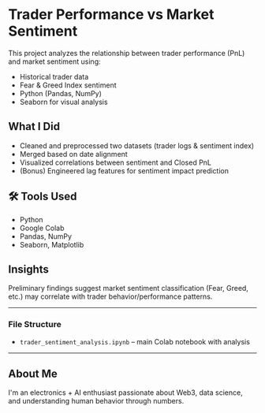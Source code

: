 # Trader Performance vs Market Sentiment

This project analyzes the relationship between trader performance (PnL) and market sentiment using:

- Historical trader data
- Fear & Greed Index sentiment
- Python (Pandas, NumPy)
- Seaborn for visual analysis

##  What I Did

- Cleaned and preprocessed two datasets (trader logs & sentiment index)
- Merged based on date alignment
- Visualized correlations between sentiment and Closed PnL
- (Bonus) Engineered lag features for sentiment impact prediction

## 🛠 Tools Used
- Python
- Google Colab
- Pandas, NumPy
- Seaborn, Matplotlib

##  Insights
Preliminary findings suggest market sentiment classification (Fear, Greed, etc.) may correlate with trader behavior/performance patterns.

---

###  File Structure
- `trader_sentiment_analysis.ipynb` – main Colab notebook with analysis

---

##  About Me
I'm an electronics + AI enthusiast passionate about Web3, data science, and understanding human behavior through numbers.

